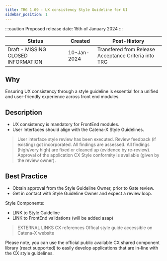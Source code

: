 ```yaml
---
title: TRG 1.09 - UX consistency Style Guideline for UI
sidebar_position: 1
---
```


:::caution
Proposed release date: 15th of January 2024
:::

| Status                                    | Created        | Post-History                                       |
|-------------------------------------------|-----------------|----------------------------------------------------|
| Draft - MISSING CLOSED INFORMATION      | 10-Jan-2024     | Transfered from Release Acceptance Criteria into TRG|

## Why

Ensuring UX consistency through a style guideline is essential for a unified and user-friendly experience across front end modules.

## Description

- UX consistency is mandatory for FrontEnd modules.
- User Interfaces should align with the Catena-X Style Guidelines.

> User interface style review has been executed.
> Review feedback (if existing) got incorporated.
> All findings are assessed.
> All findings (high/very high) are fixed or cleaned up (evidence by re-review).
> Approval of the application CX Style conformity is available (given by the review owner).

## Best Practice

- Obtain approval from the Style Guideline Owner, prior to Gate review.
- Get in contact with Style Guideline Owner and expect a review loop.

Style Components:

- LINK to Style Guideline
- LINK to FrontEnd validations (will be added asap)

> EXTERNAL LINKS
> CX references
> Offical style guide accessible on Catena-X website

Please note, you can use the official public available CX shared component library (react supported) to easily develop applications that are in-line with the CX style guidelines.
